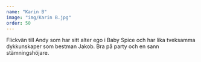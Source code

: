 ```yaml
---
name: "Karin B"
image: "img/Karin B.jpg"
order: 50
---
```

Flickvän till Andy som har sitt alter ego i Baby Spice och har lika tveksamma dykkunskaper som bestman Jakob. Bra på party och en sann stämningshöjare.

